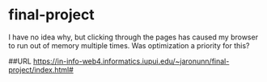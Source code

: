 # final-project
I have no idea why, but clicking through the pages has caused my browser to run out of memory multiple times. Was optimization a priority for this?
 
##URL
https://in-info-web4.informatics.iupui.edu/~jaronunn/final-project/index.html#
